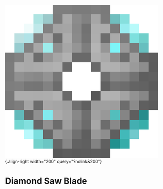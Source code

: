 ![Diamond Saw Blade](/media/mods/techreborn/diamond_saw_blade.png){.align-right width="200" query="?nolink&200"}

# Diamond Saw Blade
